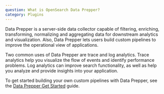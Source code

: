 ```yaml
---
question: What is OpenSearch Data Prepper?
category: Plugins
---
```


Data Prepper is a server-side data collector capable of filtering, enriching, transforming, normalizing and aggregating data for downstream analytics and visualization. Also, Data Prepper lets users build custom pipelines to improve the operational view of applications.

Two common uses of Data Prepper are trace and log analytics. Trace analytics help you visualize the flow of events and identify performance problems. Log analytics can improve search functionality, as well as help you analyze and provide insights into your application.

To get started building your own custom pipelines with Data Prepper, see the [Data Prepper Get Started](https://opensearch.org/docs/latest/clients/data-prepper/get-started/) guide.
